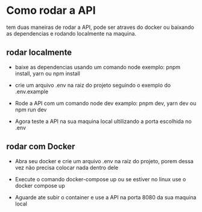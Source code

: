 # Como rodar a API

tem duas maneiras de rodar a API, pode ser atraves do docker ou baixando as dependencias e rodando localmente na maquina.

## rodar localmente

- baixe as dependencias usando um comando node
  exemplo: pnpm install, yarn ou npm install

- crie um arquivo .env na raiz do projeto seguindo o exemplo do .env.example

- Rode a API com um comando node dev
  examplo: pnpm dev, yarn dev ou npm run dev

- Agora teste a API na sua maquina local ultilizando a porta escolhida no .env

## rodar com Docker

- Abra seu docker e crie um arquivo .env na raiz do projeto, porem dessa vez não precisa colocar nada dentro dele

- Execute o comando docker-compose up ou se estiver no linux use o docker compose up

- Aguarde ate subir o container e use a API na porta 8080 da sua maquina local
